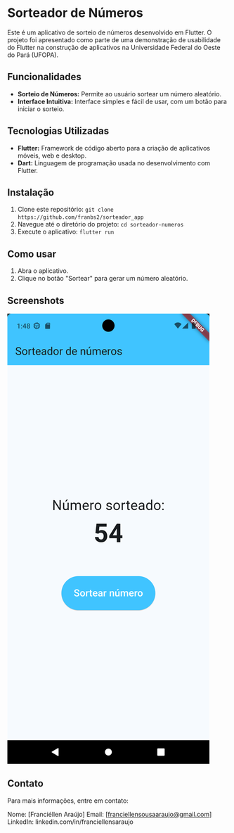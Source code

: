 # Sorteador de Números

Este é um aplicativo de sorteio de números desenvolvido em Flutter. O projeto foi apresentado como parte de uma demonstração de usabilidade do Flutter na construção de aplicativos na Universidade Federal do Oeste do Pará (UFOPA).

## Funcionalidades

- **Sorteio de Números:** Permite ao usuário sortear um número aleatório.
- **Interface Intuitiva:** Interface simples e fácil de usar, com um botão para iniciar o sorteio.

## Tecnologias Utilizadas

- **Flutter:** Framework de código aberto para a criação de aplicativos móveis, web e desktop.
- **Dart:** Linguagem de programação usada no desenvolvimento com Flutter.

## Instalação

1. Clone este repositório:
   `git clone https://github.com/franbs2/sorteador_app`
2. Navegue até o diretório do projeto:
   `cd sorteador-numeros`
3. Execute o aplicativo:
  `flutter run`

## Como usar
1. Abra o aplicativo.
2. Clique no botão "Sortear" para gerar um número aleatório.

## Screenshots

<img src="/assets/app_sorteador.png">

## Contato
Para mais informações, entre em contato:

Nome: [Franciéllen Araújo]
Email: [franciellensousaaraujo@gmail.com]
LinkedIn: linkedin.com/in/franciellensaraujo
